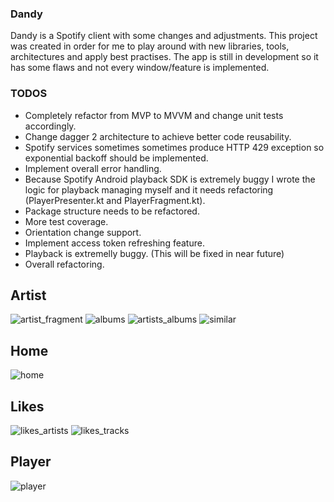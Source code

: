 ### Dandy

Dandy is a Spotify client with some changes and adjustments. This project was created in order for me to play around with new libraries, tools, architectures and apply best practises. The app is still in development so it has some flaws and not every window/feature is implemented.

### TODOS

- Completely refactor from MVP to MVVM and change unit tests accordingly.
-  Change dagger 2 architecture to achieve better code reusability.
- Spotify services sometimes sometimes produce HTTP 429 exception so exponential backoff should be implemented.
- Implement overall error handling.
-  Because Spotify Android playback SDK is extremely buggy I wrote the logic for playback managing myself and it needs refactoring (PlayerPresenter.kt and PlayerFragment.kt).
- Package structure needs to be refactored.
- More test coverage.
- Orientation change support.
- Implement access token refreshing feature.
- Playback is extremelly buggy. (This will be fixed in near future)
- Overall refactoring.

## Artist
![artist_fragment](https://user-images.githubusercontent.com/18017952/43677376-ab9d3f82-9809-11e8-8c81-3e5d6b2f05b5.png)
![albums](https://user-images.githubusercontent.com/18017952/43677375-ab804d50-9809-11e8-9012-7533f62d0c1c.png)
![artists_albums](https://user-images.githubusercontent.com/18017952/43677377-abb7576e-9809-11e8-92d9-d2152ef46b81.png)
![similar](https://user-images.githubusercontent.com/18017952/43677382-ac3a12d0-9809-11e8-88f2-2fe8872ddd8e.png)
## Home
![home](https://user-images.githubusercontent.com/18017952/43677378-abd42ea2-9809-11e8-843e-d21aef0bb064.png)
## Likes
![likes_artists](https://user-images.githubusercontent.com/18017952/43677379-abed7876-9809-11e8-82e1-25d1ff52b275.png)
![likes_tracks](https://user-images.githubusercontent.com/18017952/43677380-ac068c12-9809-11e8-8a1c-487203aa042e.png)
## Player
![player](https://user-images.githubusercontent.com/18017952/43677381-ac200eb2-9809-11e8-93e3-a6d9c6184de6.png)


